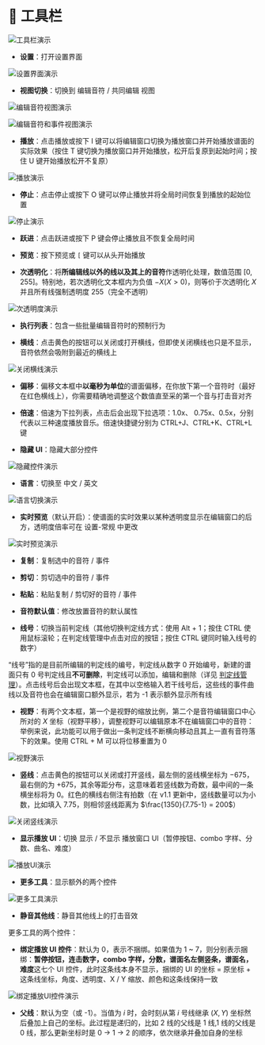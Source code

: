 # 🌟 工具栏

![工具栏演示](/assets/img/content/工具栏演示.avif)

- **设置**：打开设置界面

![设置界面演示](/assets/img/content/设置界面演示.avif)

- **视图切换**：切换到 编辑音符 / 共同编辑 视图

![编辑音符视图演示](/assets/img/content/编辑音符视图演示.avif)

![编辑音符和事件视图演示](/assets/img/content/编辑音符和事件视图演示.avif)

- **播放**：点击播放或按下 I 键可以将编辑窗口切换为播放窗口并开始播放谱面的实际效果（按住 T 键切换为播放窗口并开始播放，松开后复原到起始时间；按住 U 键开始播放松开不复原）

![播放演示](/assets/img/content/播放演示.avif)

- **停止**：点击停止或按下 O 键可以停止播放并将全局时间恢复到播放的起始位置

![停止演示](/assets/img/content/停止演示.avif)

- **跃进**：点击跃进或按下 P 键会停止播放且不恢复全局时间

- **预览**：按下预览或 `[` 键可以从头开始播放

- **次透明化**：将**所编辑线以外的线以及其上的音符**作透明化处理，数值范围 $[0,255]$。特别地，若次透明化文本框内为负值 $-X(X>0)$，则等价于次透明化 $X$ 并且所有线强制透明度 $255$（完全不透明）

![次透明度演示](/assets/img/content/次透明度演示.avif)

- **执行列表**：包含一些批量编辑音符时的预制行为

- **横线**：点击黄色的按钮可以关闭或打开横线，但即使关闭横线也只是不显示，音符依然会吸附到最近的横线上

![关闭横线演示](/assets/img/content/关闭横线演示.avif)

- **偏移**：偏移文本框中**以毫秒为单位**的谱面偏移，在你放下第一个音符时（最好在红色横线上），你需要精确地调整这个数值直至采的第一个音与打击音对齐

- **倍速**：倍速为下拉列表，点击后会出现下拉选项：1.0x、 0.75x、0.5x，分别代表以三种速度播放音乐。倍速快捷键分别为 CTRL+J、CTRL+K、CTRL+L 键

- **隐藏 UI**：隐藏大部分控件

![隐藏控件演示](/assets/img/content/隐藏控件演示.avif)

- **语言**：切换至 中文 / 英文

![语言切换演示](/assets/img/content/语言切换演示.avif)

- **实时预览**（默认开启）：使谱面的实时效果以某种透明度显示在编辑窗口的后方，透明度倍率可在 设置-常规 中更改

![实时预览演示](/assets/img/content/实时预览演示.avif)

- **复制**：复制选中的音符 / 事件

- **剪切**：剪切选中的音符 / 事件

- **粘贴**：粘贴复制 / 剪切好的音符 / 事件

- **音符默认值**：修改放置音符的默认属性

- **线号**：切换当前判定线（其他切换判定线方式：使用 Alt + 1；按住 CTRL 使用鼠标滚轮；在判定线管理中点击对应的按钮；按住 CTRL 键同时输入线号的数字）

“线号”指的是目前所编辑的判定线的编号，判定线从数字 0 开始编号，新建的谱面只有 0 号判定线且**不可删除**，判定线可以添加，编辑和删除（详见 [判定线管理](../charting/judgment-line-management.md)）。点击线号后会出现文本框，在其中以空格输入若干线号后，这些线的事件曲线以及音符也会在编辑窗口额外显示，若为 -1 表示额外显示所有线

- **视野**：有两个文本框，第一个是视野的缩放比例，第二个是音符编辑窗口中心所对的 $X$ 坐标（视野平移），调整视野可以编辑原本不在编辑窗口中的音符：举例来说，此功能可以用于做出一条判定线不断横向移动且其上一直有音符落下的效果。使用 CTRL + M 可以将位移重置为 $0$

![视野演示](/assets/img/content/视野演示.avif)

- **竖线**：点击黄色的按钮可以关闭或打开竖线，最左侧的竖线横坐标为 $-675$，最右侧的为 $+675$，其余等距分布，这意味着若竖线数为奇数，最中间的一条横坐标将为 $0$。红色的横线右侧注有拍数（在 v1.1 更新中，竖线数量可以为小数，比如填入 7.75，则相邻竖线距离为 $\frac{1350}{7.75-1} = 200$）

![关闭竖线演示](/assets/img/content/关闭竖线演示.avif)

- **显示播放 UI**：切换 显示 / 不显示 播放窗口 UI（暂停按钮、combo 字样、分数、曲名、难度）

![播放UI演示](/assets/img/content/播放UI演示.avif)

- **更多工具**：显示额外的两个控件

![更多工具演示](/assets/img/content/更多工具演示.avif)

- **静音其他线**：静音其他线上的打击音效

更多工具的两个控件：

- **绑定播放 UI 控件**：默认为 0，表示不捆绑。如果值为 1 ~ 7，则分别表示捆绑：**暂停按钮，连击数字，combo 字样，分数，谱面名左侧竖条，谱面名，难度**这七个 UI 控件，此时这条线本身不显示，捆绑的 UI 的坐标 $=$ 原坐标 $+$ 这条线坐标，角度、透明度、X / Y 缩放、颜色和这条线保持一致

![绑定播放UI控件演示](/assets/img/content/绑定播放UI控件演示.avif)

- **父线**：默认为空（或 -1）。当值为 $i$ 时，会时刻从第 $i$ 号线继承 $(X, Y)$ 坐标然后叠加上自己的坐标。此过程是递归的，比如 2 线的父线是 1 线,1 线的父线是 0 线，那么更新坐标时是 0 → 1 → 2 的顺序，依次继承并叠加自身的坐标
